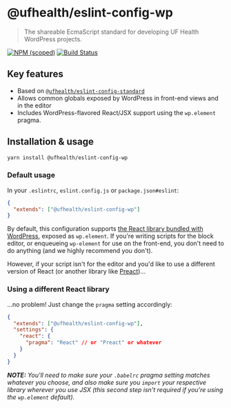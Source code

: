 # @ufhealth/eslint-config-wp

> The shareable EcmaScript standard for developing UF Health WordPress projects.

[![NPM (scoped)](https://img.shields.io/npm/v/@ufhealth/eslint-config-wp.svg)](https://www.npmjs.org/package/@ufhealth/eslint-config-wp)
[![Build Status](https://travis-ci.com/UFHealth/eslint-config-wp.svg?branch=master)](https://travis-ci.com/UFHealth/eslint-config-wp)

## Key features

- Based on [`@ufhealth/eslint-config-standard`](https://github.com/UFHealth/eslint-config-standard)
- Allows common globals exposed by WordPress in front-end views and in the editor
- Includes WordPress-flavored React/JSX support using the `wp.element` pragma.

## Installation & usage

```bash
yarn install @ufhealth/eslint-config-wp
```

### Default usage

In your `.eslintrc`, `eslint.config.js` or `package.json#eslint`:

```json
{
  "extends": ["@ufhealth/eslint-config-wp"]
}
```

By default, this configuration supports [the React library bundled with WordPress](https://make.wordpress.org/core/2018/12/06/javascript-packages-and-interoperability-in-5-0-and-beyond/), exposed as `wp.element`. If you're writing scripts for the block editor, or enqueueing `wp-element` for use on the front-end, you don't need to do anything (and we highly recommend you don't).

However, if your script isn't for the editor and you'd like to use a different version of React (or another library like [Preact](https://preactjs.com/))...

### Using a different React library

...no problem! Just change the `pragma` setting accordingly:

```json
{
  "extends": ["@ufhealth/eslint-config-wp"],
  "settings": {
    "react": {
      "pragma": "React" // or "Preact" or whatever
    }
  }
}
```

_**NOTE:** You'll need to make sure your `.babelrc` pragma setting matches whatever you choose, and also make sure you `import` your respective library wherever you use JSX (this second step isn't required if you're using the `wp.element` default)._
